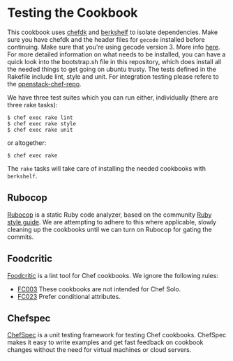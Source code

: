 # Testing the Cookbook #

This cookbook uses [chefdk](https://downloads.chef.io/chef-dk/) and [berkshelf](https://berkshelf.com/) to isolate dependencies. Make sure you have chefdk and the header files for `gecode` installed before continuing. Make sure that you're using gecode version 3. More info [here](https://github.com/opscode/dep-selector-libgecode/tree/0bad63fea305ede624c58506423ced697dd2545e#using-a-system-gecode-instead). For more detailed information on what needs to be installed, you can have a quick look into the bootstrap.sh file in this repository, which does install all the needed things to get going on ubuntu trusty. The tests defined in the Rakefile include lint, style and unit. For integration testing please refere to the [openstack-chef-repo](https://github.com/openstack/openstack-chef-repo).

We have three test suites which you can run either, individually (there are three rake tasks):

    $ chef exec rake lint
    $ chef exec rake style
    $ chef exec rake unit

or altogether:

    $ chef exec rake

The `rake` tasks will take care of installing the needed cookbooks with `berkshelf`.

## Rubocop  ##

[Rubocop](https://github.com/bbatsov/rubocop) is a static Ruby code analyzer, based on the community [Ruby style guide](https://github.com/bbatsov/ruby-style-guide). We are attempting to adhere to this where applicable, slowly cleaning up the cookbooks until we can turn on Rubocop for gating the commits.

## Foodcritic ##

[Foodcritic](https://acrmp.github.io/foodcritic/) is a lint tool for Chef cookbooks. We ignore the following rules:

* [FC003](https://acrmp.github.io/foodcritic/#FC003) These cookbooks are not intended for Chef Solo.
* [FC023](https://acrmp.github.io/foodcritic/#FC023) Prefer conditional attributes.

## Chefspec

[ChefSpec](https://github.com/sethvargo/chefspec) is a unit testing framework for testing Chef cookbooks. ChefSpec makes it easy to write examples and get fast feedback on cookbook changes without the need for virtual machines or cloud servers.


